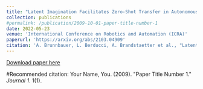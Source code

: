 ```yaml
---
title: "Latent Imagination Facilitates Zero-Shot Transfer in Autonomous Racing"
collection: publications
#permalink: /publication/2009-10-01-paper-title-number-1
date: 2022-05-23
venue: 'International Conference on Robotics and Automation (ICRA)'
paperurl: 'https://arxiv.org/abs/2103.04909'
citation: 'A. Brunnbauer, L. Berducci, A. Brandstaetter et al., "Latent Imagination Facilitates Zero-Shot Transfer in Autonomous Racing," 2022 International Conference on Robotics and Automation (ICRA), 2022, pp. 7513-7520, doi: 10.1109/ICRA46639.2022.9811650.'
---
```


[Download paper here](https://arxiv.org/abs/2103.04909)

#Recommended citation: Your Name, You. (2009). "Paper Title Number 1." <i>Journal 1</i>. 1(1).
